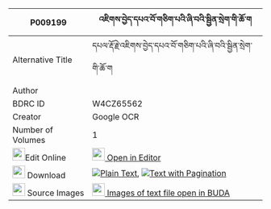 |P009199|འཇིགས་བྱེད་དཔའ་བོ་གཅིག་པའི་ཞི་བའི་སྦྱིན་སྲེག་གི་ཆོ་ག 
| --- | --- 
|Alternative Title |དཔལ་རྡོ་རྗེ་འཇིགས་བྱེད་དཔའ་བོ་གཅིག་པའི་ཞི་བའི་སྦྱིན་སྲེག་གི་ཆོ་ག
|Author | 
|BDRC ID | W4CZ65562
|Creator | Google OCR
|Number of Volumes| 1
|<img width="25" src="https://img.icons8.com/color/25/000000/edit-property.png">Edit Online| [<img width="25" src="https://avatars.githubusercontent.com/u/45091458?s=200&v=4"> Open in Editor](http://editor.openpecha.org/P009199)
|<img width="25" src="https://img.icons8.com/fluent/48/000000/download-2.png"/>  Download | [![](https://img.icons8.com/color/20/000000/txt.png)Plain Text](https://github.com/Openpecha/P009199/releases/download/v1/jikje_pawo_chikpa_i_shyiwa_i_j_plain_P009199.zip), [![](https://img.icons8.com/color/20/000000/txt.png)Text with Pagination](https://github.com/Openpecha/P009199/releases/download/v1/jikje_pawo_chikpa_i_shyiwa_i_j_pages_P009199.zip)
|<img width="25" src="https://img.icons8.com/plasticine/100/000000/pictures-folder.png"/>  Source Images | [<img width="25" src="https://library.bdrc.io/icons/BUDA-small.svg"> Images of text file open in BUDA](https://library.bdrc.io/show/bdr:W4CZ65562)
